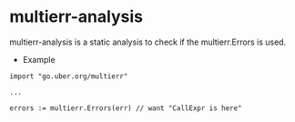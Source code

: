 # multierr-analysis

multierr-analysis is a static analysis to check if the multierr.Errors is used.

- Example

```
import "go.uber.org/multierr"

...

errors := multierr.Errors(err) // want "CallExpr is here"
```

